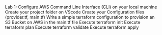 Lab 1:
Configure AWS Command Line Interface (CLI) on your local machine
Create your project folder on VScode
Create your Configuration files (provider.tf, main.tf)
Write a simple terraform configuration to provision an S3 Bucket on AWS in the main.tf file
Execute terraform init
Execute terraform plan
Execute terraform validate
Execute terraform apply

